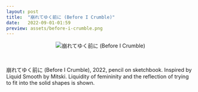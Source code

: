 ```yaml
---
layout: post
title:  "崩れてゆく前に (Before I Crumble)"
date:   2022-09-01-01:59
preview: assets/before-i-crumble.png
---
```


<div style="text-align: center"><img src="{{site.baseurl}}/assets/before-i-crumble.png" alt="崩れてゆく前に (Before I Crumble)" class="center"/></div>

&nbsp;

崩れてゆく前に (Before I Crumble), 2022, pencil on sketchbook.
Inspired by Liquid Smooth by Mitski. Liquidity of femininity and the reflection of trying to fit into the solid shapes is shown.

&nbsp;
